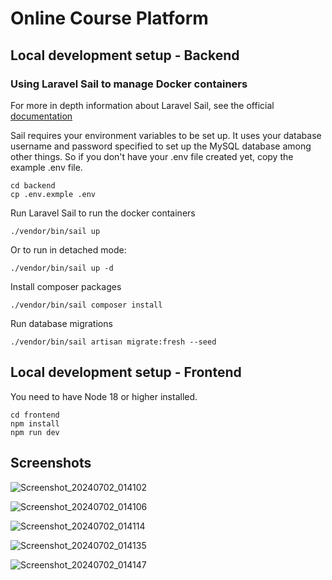 # Online Course Platform

## Local development setup - Backend

### Using Laravel Sail to manage Docker containers
For more in depth information about Laravel Sail, see the official [documentation](https://laravel.com/docs/11.x/sail)

Sail requires your environment variables to be set up. It uses your database username and password specified to set up
the MySQL database among other things. So if you don't have your .env file created yet, copy the example .env file.
```
cd backend
cp .env.exmple .env
```

Run Laravel Sail to run the docker containers
```
./vendor/bin/sail up
```

Or to run in detached mode:
```
./vendor/bin/sail up -d
```

Install composer packages
```
./vendor/bin/sail composer install
```

Run database migrations
```
./vendor/bin/sail artisan migrate:fresh --seed
```

## Local development setup - Frontend

You need to have Node 18 or higher installed.

```
cd frontend
npm install
npm run dev
``` 

## Screenshots
![Screenshot_20240702_014102](https://github.com/AlbertCloete/online-course-platform/assets/4183251/0d010db8-82e6-4b6c-b77a-6541316862a4)

![Screenshot_20240702_014106](https://github.com/AlbertCloete/online-course-platform/assets/4183251/423d42f0-8526-4a76-b669-584cd504d18d)

![Screenshot_20240702_014114](https://github.com/AlbertCloete/online-course-platform/assets/4183251/beac3cff-8fe8-41a4-bb3d-556e3f5260d6)

![Screenshot_20240702_014135](https://github.com/AlbertCloete/online-course-platform/assets/4183251/93b50d15-4f32-444d-a7e7-eb523a0913e6)

![Screenshot_20240702_014147](https://github.com/AlbertCloete/online-course-platform/assets/4183251/6978d02a-9376-4ede-bc2d-11fc45f8b6a0)




